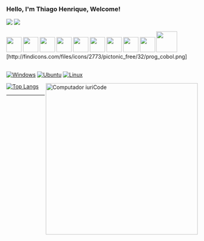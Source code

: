 ###  Hello, I'm Thiago Henrique, Welcome!


  <a href="mailto:thiagohenriquedev@gmail.com"><img src="https://img.shields.io/badge/Gmail-D14836?style=for-the-badge&logo=gmail&logoColor=white" target="_blank"></a>
  <a href="https://www.linkedin.com/in/thiago-henrique-dev/" target="_blank"><img src="https://img.shields.io/badge/-LinkedIn-%230077B5?style=for-the-badge&logo=linkedin&logoColor=white" target="_blank"></a>   
</div>


<div>
	<img style="width:40px; height:40px;" src="https://cdn.jsdelivr.net/gh/devicons/devicon/icons/html5/html5-original.svg" />
	<img style="width:40px; height:40px;" src="https://cdn.jsdelivr.net/gh/devicons/devicon/icons/css3/css3-original.svg" />
	<img style="width:40px; height:40px;" src="https://cdn.jsdelivr.net/gh/devicons/devicon/icons/javascript/javascript-original.svg" />
	<img style="width:40px; height:40px;" src="https://cdn.jsdelivr.net/gh/devicons/devicon/icons/ruby/ruby-plain-wordmark.svg" />
	<img style="width:40px; height:40px;" src="https://cdn.jsdelivr.net/gh/devicons/devicon/icons/nodejs/nodejs-original.svg" />
	<img style="width:40px; height:40px;" src="https://cdn.jsdelivr.net/gh/devicons/devicon/icons/react/react-original.svg" />
	<img style="width:40px; height:40px;" src="https://cdn.jsdelivr.net/gh/devicons/devicon/icons/bootstrap/bootstrap-original.svg" />
	<img style="width:40px; height:40px;" src="https://cdn.jsdelivr.net/gh/devicons/devicon/icons/rails/rails-plain.svg" />
	<img style="width:40px; height:40px;" src="https://cdn.jsdelivr.net/gh/devicons/devicon/icons/redux/redux-original.svg" />
	<img style="width:55px; height:55px;" src="https://cdn.jsdelivr.net/gh/devicons/devicon/icons/mysql/mysql-original-wordmark.svg" />
	[http://findicons.com/files/icons/2773/pictonic_free/32/prog_cobol.png]

</div>	

</br>


[![Windows](https://img.shields.io/badge/Windows-0078D6?style=for-the-badge&logo=windows&logoColor=white)](https://github.com/thiago-henrique-dev)
[![Ubuntu](https://img.shields.io/badge/Ubuntu-E95420?style=for-the-badge&logo=ubuntu&logoColor=white)](https://github.com/thiago-henrique-dev)
[![Linux](https://img.shields.io/badge/Linux-yellow?style=for-the-badge&logo=linux&logoColor=white)](https://github.com/thiago-henrique-dev)


<img src="https://raw.githubusercontent.com/MicaelliMedeiros/micaellimedeiros/master/image/computer-illustration.png"  min-width="400px"  max-width="400px"  width="400px" align="right"  alt="Computador iuriCode" />
  
[![Top Langs](https://github-readme-stats.vercel.app/api/top-langs/?username=thiago-henrique-dev&layout=compact&theme=radical)](https://github.com/thiago-henrique-dev/github-readme-stats)




<hr/> 
